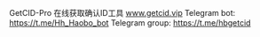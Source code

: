 GetCID-Pro
在线获取确认ID工具
www.getcid.vip
Telegram bot:  https://t.me/Hh_Haobo_bot
Telegram group: https://t.me/hbgetcid
